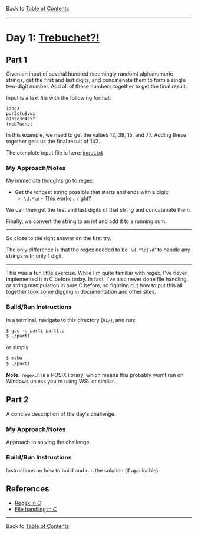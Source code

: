 Back to [Table of Contents](../README.md#table-of-contents)

---

# Day 1: [Trebuchet?!](https://adventofcode.com/2023/day/1)

## Part 1

Given an input of several hundred (seemingly random) alphanumeric strings, get the first and last digits, and concatenate them to form a single two-digit number. Add all of these numbers together to get the final result.

Input is a text file with the following format:
```text
1abc2
pqr3stu8vwx
a1b2c3d4e5f
treb7uchet
```
In this example, we need to get the values 12, 38, 15, and 77. Adding these together gets us the final result of 142.

The complete input file is here: [input.txt](input.txt)

### My Approach/Notes

My immediate thoughts go to regex:
- Get the longest string possible that starts and ends with a digit:
    - `\d.*\d` - This works... right?

We can then get the first and last digits of that string and concatenate them.

Finally, we convert the string to an int and add it to a running sum.

---

So close to the right answer on the first try.

The only difference is that the regex needed to be
'`\d.*\d|\d`'
to handle any strings with only 1 digit.

---

This was a fun little exercise. While I'm quite familiar with regex, I've never implemented it in C before today. In fact, I've also never done file handling or string manipulation in pure C before, so figuring out how to put this all together took some digging in documentation and other sites.

### Build/Run Instructions

In a terminal, navigate to this directory (`01/`), and run:
```bash
$ gcc -o part1 part1.c
$ ./part1
```
or simply:
```bash
$ make
$ ./part1
```

**Note:** `regex.h` is a POSIX library, which means this probably won't
run on Windows unless you're using WSL or similar.

## Part 2

A concise description of the day's challenge.

### My Approach/Notes

Approach to solving the challenge.

### Build/Run Instructions

Instructions on how to build and run the solution (if applicable).

## References

- [Regex in C](https://www.geeksforgeeks.org/regular-expressions-in-c/)
- [File handling in C](https://www.geeksforgeeks.org/basics-file-handling-c/)

---

Back to [Table of Contents](../README.md#table-of-contents)